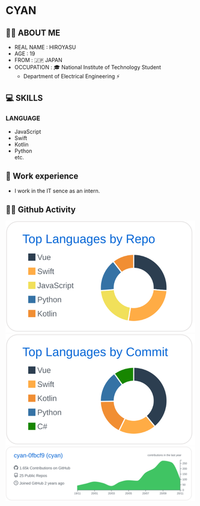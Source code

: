 # CYAN
## 🙋‍♂️ ABOUT ME
- REAL NAME : HIROYASU
- AGE : 19
- FROM : 🇯🇵 JAPAN
- OCCUPATION : 🎓 National Institute of Technology Student
  - Department of Electrical Engineering ⚡

## 💻 SKILLS
### LANGUAGE
- JavaScript
- Swift
- Kotlin
- Python  
etc.

## 💼 Work experience
- I work in the IT sence as an intern.


## 🏃‍♂️ Github Activity
![](https://raw.githubusercontent.com/cyan-0fbcf9/cyan-0fbcf9/main/profile-summary-card-output/github/1-repos-per-language.svg)
![](https://raw.githubusercontent.com/cyan-0fbcf9/cyan-0fbcf9/main/profile-summary-card-output/github/2-most-commit-language.svg)
![](https://raw.githubusercontent.com/cyan-0fbcf9/cyan-0fbcf9/main/profile-summary-card-output/github/0-profile-details.svg)
